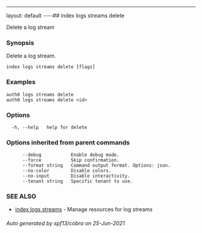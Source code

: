 ---
layout: default
----## index logs streams delete

Delete a log stream

### Synopsis

Delete a log stream.

```
index logs streams delete [flags]
```

### Examples

```
auth0 logs streams delete
auth0 logs streams delete <id>
```

### Options

```
  -h, --help   help for delete
```

### Options inherited from parent commands

```
      --debug           Enable debug mode.
      --force           Skip confirmation.
      --format string   Command output format. Options: json.
      --no-color        Disable colors.
      --no-input        Disable interactivity.
      --tenant string   Specific tenant to use.
```

### SEE ALSO

* [index logs streams](index_logs_streams.md)	 - Manage resources for log streams

###### Auto generated by spf13/cobra on 25-Jun-2021
